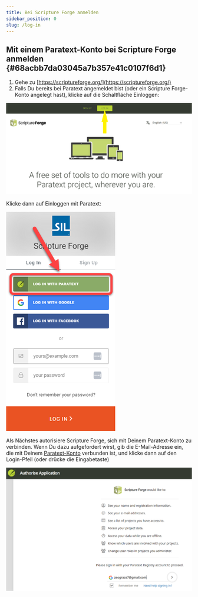 ```yaml
---
title: Bei Scripture Forge anmelden
sidebar_position: 0
slug: /log-in
---
```




## Mit einem Paratext-Konto bei Scripture Forge anmelden {#68acbb7da03045a7b357e41c0107f6d1}

1. Gehe zu [https://scriptureforge.org/](https://scriptureforge.org/)
2. Falls Du bereits bei Paratext angemeldet bist (oder ein Scripture Forge-Konto angelegt hast), klicke auf die Schaltfläche Einloggen:

![](./1786056439.png)


Klicke dann auf Einloggen mit Paratext:


![](./1624359167.png)


Als Nächstes autorisiere Scripture Forge, sich mit Deinem Paratext-Konto zu verbinden. Wenn Du dazu aufgefordert wirst, gib die E-Mail-Adresse ein, die mit Deinem [Paratext-Konto](https://registry.paratext.org/users/me) verbunden ist, und klicke dann auf den Login-Pfeil (oder drücke die Eingabetaste)


![](./448045579.png)

